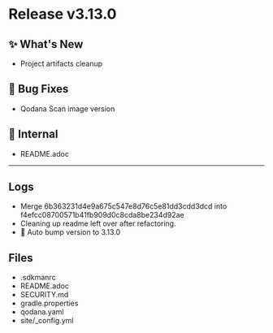 # Release v3.13.0

## ✨ What's New

- Project artifacts cleanup

## 🐛 Bug Fixes

- Qodana Scan image version

## 🔬 Internal

- README.adoc

---

## Logs

- Merge 6b363231d4e9a675c547e8d76c5e81dd3cdd3dcd into f4efcc08700571b41fb909d0c8cda8be234d92ae
- Cleaning up readme left over after refactoring.
- 🔼 Auto bump version to 3.13.0


## Files

- .sdkmanrc
- README.adoc
- SECURITY.md
- gradle.properties
- qodana.yaml
- site/_config.yml

